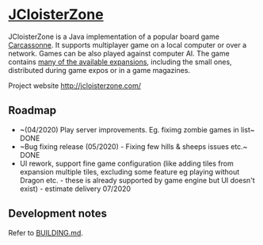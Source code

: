 # [JCloisterZone](http://jcloisterzone.com/)


JCloisterZone is a Java implementation of a popular board game [Carcassonne](https://en.wikipedia.org/wiki/Carcassonne_(board_game)).
It supports multiplayer game on a local computer or over a network.
Games can be also played against computer AI.
The game contains [many of the available expansions](http://www.boardgamegeek.com/boardgame/822/carcassonne), including the small ones, distributed during game expos or in a game magazines.

Project website http://jcloisterzone.com/

## Roadmap

- ~(04/2020) Play server improvements. Eg. fiximg zombie games in list~ DONE
- ~Bug fixing release (05/2020) - Fixing few hills & sheeps issues etc.~ DONE
- UI rework, support fine game configuration (like adding tiles from expansion multiple tiles, excluding some feature eg playing without Dragon etc. - these is already supported by game engine
but UI doesn't exist) - estimate delivery 07/2020


## Development notes

Refer to [BUILDING.md](./BUILDING.md).

